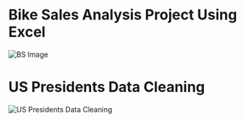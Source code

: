 # Bike Sales Analysis Project Using Excel
![BS Image](https://user-images.githubusercontent.com/70010985/173504004-2d50cfdd-b37d-420e-80b2-9aa31c53b882.JPG)

# US Presidents Data Cleaning 
![US Presidents Data Cleaning](https://user-images.githubusercontent.com/70010985/177132116-272ea5b8-1698-4937-9328-e38784dbbc8b.JPG)

